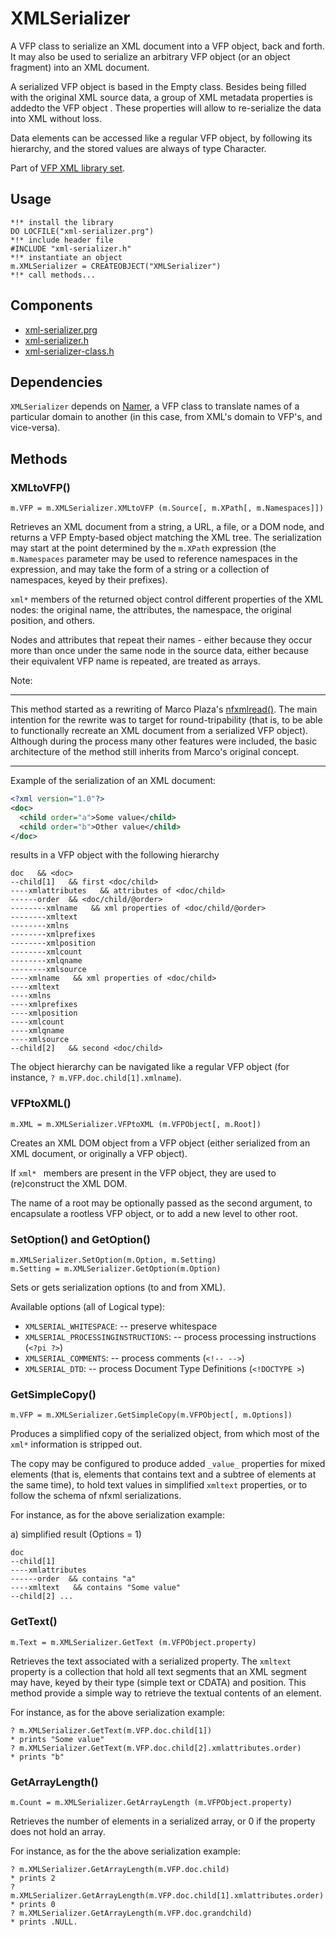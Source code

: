 # XMLSerializer
A VFP class to serialize an XML document into a VFP object, back and forth. It may also be used to serialize an arbitrary VFP object (or an object fragment) into an XML document.

A serialized VFP object is based in the Empty class. Besides being filled with the original XML source data, a group of XML metadata properties is addedto the VFP object . These properties will allow to re-serialize the data into XML without loss.

Data elements can be accessed like a regular VFP object, by following its hierarchy, and the stored values are always of type Character.

Part of [VFP XML library set](README.md "VFP XML library set").

## Usage
```foxpro
*!* install the library
DO LOCFILE("xml-serializer.prg")
*!* include header file
#INCLUDE "xml-serializer.h"
*!* instantiate an object
m.XMLSerializer = CREATEOBJECT("XMLSerializer")
*!* call methods...
```

## Components

- [xml-serializer.prg](xml-serializer.prg "xml-serializer.prg")
- [xml-serializer.h](xml-serializer.h "xml-serializer.h")
- [xml-serializer-class.h](xml-serializer-class.h "xml-serializer-class.h")


## Dependencies
`XMLSerializer` depends on [Namer](https://bitbucket.org/atlopes/names "Namer"), a VFP class to translate names of a particular domain to another (in this case, from XML's domain to VFP's, and vice-versa).

## Methods

### XMLtoVFP()
```foxpro
m.VFP = m.XMLSerializer.XMLtoVFP (m.Source[, m.XPath[, m.Namespaces]])
```
Retrieves an XML document from a string, a URL, a file, or a DOM node, and returns a VFP Empty-based object matching the XML tree. The serialization may start at the point determined by the ``m.XPath`` expression (the ``m.Namespaces`` parameter may be used to reference namespaces in the expression, and may take the form of a string or a collection of namespaces, keyed by their prefixes).

`xml*` members of the returned object control different properties of the XML nodes: the original name, the attributes, the namespace, the original position, and others.

Nodes and attributes that repeat their names - either because they occur more than once under the same node in the source data, either because their equivalent VFP name is repeated, are treated  as arrays.

Note:

------------
This method started as a rewriting of Marco Plaza's [nfxmlread()](https://github.com/VFPX/nfXML "nfxmlread()"). The main intention for the rewrite was to target for round-tripability (that is, to be able to functionally recreate an XML document from a serialized VFP object). Although during the process many other features were included, the basic architecture of the method still inherits from Marco's original concept.

------------

Example of the serialization of an XML document:
```xml
<?xml version="1.0"?>
<doc>
  <child order="a">Some value</child>
  <child order="b">Other value</child>
</doc>
```
results in a VFP object with the following hierarchy
```
doc   && <doc>
--child[1]   && first <doc/child>
----xmlattributes   && attributes of <doc/child>
------order  && <doc/child/@order>
--------xmlname   && xml properties of <doc/child/@order>
--------xmltext
--------xmlns
--------xmlprefixes
--------xmlposition
--------xmlcount
--------xmlqname
--------xmlsource
----xmlname   && xml properties of <doc/child>
----xmltext
----xmlns
----xmlprefixes
----xmlposition
----xmlcount
----xmlqname
----xmlsource
--child[2]   && second <doc/child>
```
The object hierarchy can be navigated like a regular VFP object (for instance, `? m.VFP.doc.child[1].xmlname`).

### VFPtoXML()
```foxpro
m.XML = m.XMLSerializer.VFPtoXML (m.VFPObject[, m.Root])
```
Creates an XML DOM object from a VFP object (either serialized from an XML document, or originally a VFP object).

If `xml* ` members are present in the VFP object, they are used to (re)construct the XML DOM.

The name of a root may be optionally passed as the second argument, to encapsulate a rootless VFP object, or to add a new level to other root.

### SetOption() and GetOption()
```foxpro
m.XMLSerializer.SetOption(m.Option, m.Setting)
m.Setting = m.XMLSerializer.GetOption(m.Option)
```
Sets or gets serialization options (to and from XML).

Available options (all of Logical type):
- `XMLSERIAL_WHITESPACE`:
-- preserve whitespace
- `XMLSERIAL_PROCESSINGINSTRUCTIONS`:
-- process processing instructions (`<?pi ?>`)
- `XMLSERIAL_COMMENTS`:
-- process comments (`<!-- -->`)
- `XMLSERIAL_DTD`:
-- process Document Type Definitions (`<!DOCTYPE >`) 

### GetSimpleCopy()
```foxpro
m.VFP = m.XMLSerializer.GetSimpleCopy(m.VFPObject[, m.Options])
```

Produces a simplified copy of the serialized object, from which most of the `xml*` information is stripped out.

The copy may be configured to produce added `_value_` properties for mixed elements (that is, elements that contains text and a subtree of elements at the same time), to hold text values in simplified `xmltext` properties, or to follow the schema of nfxml serializations.

For instance, as for the above serialization example:

a) simplified result (Options = 1)
```
doc
--child[1]
----xmlattributes
------order  && contains "a"
----xmltext   && contains "Some value"
--child[2] ...
```

### GetText()
```foxpro
m.Text = m.XMLSerializer.GetText (m.VFPObject.property)
```
Retrieves the text associated with a serialized property. The `xmltext` property is a collection that hold all text segments that an XML segment may have, keyed by their type (simple text or CDATA) and position. This method provide a simple way to retrieve the textual contents of an element.

For instance, as for the above serialization example:

```foxpro
? m.XMLSerializer.GetText(m.VFP.doc.child[1])
* prints "Some value"
? m.XMLSerializer.GetText(m.VFP.doc.child[2].xmlattributes.order)
* prints "b"
```

### GetArrayLength()
```foxpro
m.Count = m.XMLSerializer.GetArrayLength (m.VFPObject.property)
```
Retrieves the number of elements in a serialized array, or 0 if the property does not hold an array.

For instance, as for the the above serialization example:
```foxpro
? m.XMLSerializer.GetArrayLength(m.VFP.doc.child)
* prints 2
? m.XMLSerializer.GetArrayLength(m.VFP.doc.child[1].xmlattributes.order)
* prints 0
? m.XMLSerializer.GetArrayLength(m.VFP.doc.grandchild)
* prints .NULL.
```